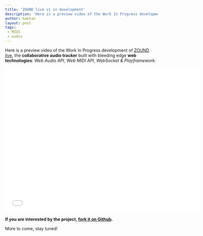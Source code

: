 ```yaml
---
title: 'ZOUND live v1 in development'
description: 'Here is a preview video of the Work In Progress development of ZOUND live, the collaborative audio tracker built with bleeding edge web technologies: Web Audio API, Web MIDI API, WebSocket & Playframework.'
author: Gaetan
layout: post
tags:
 - MIDI
 - audio
---
```


Here is a preview video of the Work In Progress development of [ZOUND live](/2013/07/zound-live/),
the **collaborative audio tracker** built with bleeding edge **web technologies**: *Web Audio API, Web MIDI API, WebSocket & Playframework*.

<iframe width="640" height="480" src="//www.youtube.com/embed/621dpTK8OOc" frameborder="0" allowfullscreen></iframe>

**If you are interested by the project, [fork it on Github](https://github.com/gre/zound-live).**

More to come, stay tuned!
